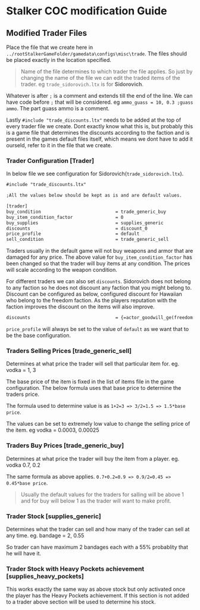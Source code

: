 # Stalker COC modification Guide

## Modified Trader Files

Place the file that we create here in `../rootStalkerGameFolder/gamedata\configs\misc\trade`. The files should be placed exactly in the location  specified.

> Name of the file determines to which trader the file applies. So just by changing the name of the file we can edit the traded items of the trader. eg `trade_sidorovich.ltx` is for **Sidorovich**.

Whatever is after `;` is a comment and extends till the end of the line. We can have code before `;` that will be considered.
eg `ammo_guass = 10, 0.3 ;guass ammo`. The part guass ammo is a comment.

Lastly `#include "trade_discounts.ltx"` needs to be added at the top of every trader file we create.
Dont exactly know what this is, but probably this is a game file that determines the discounts according to the faction and is present in the games default files itself, which means we dont have to add it ourseld, refer to it in the file that we create.

### Trader Configuration [Trader]

In below file we see configuration for Sidorovich(`trade_sidorovich.ltx`).

```ltx
#include "trade_discounts.ltx"

;All the values below should be kept as is and are default values.

[trader]
buy_condition                            = trade_generic_buy
buy_item_condition_factor                = 0
buy_supplies                             = supplies_generic 
discounts                                = discount_0
price_profile                            = default
sell_condition                           = trade_generic_sell
```

Traders usually in the default game will not buy weapons and armor that are damaged for any price. The above value for `buy_item_condition_factor` has been changed so that the trader will buy items at any condition. The prices will scale according to the weapon condition.

For different traders we can also set `discounts`. Sidorovich does not belong to any faction so he does not discount any faction that you might belong to. Discount can be configured as below, configured discount for Hawaiian who belong to the freedom faction. As the players reputation with the faction improves the discount on the items will also improve.

```ltx
discounts                                = {=actor_goodwill_ge(freedom:2000)} discount_10, {=actor_goodwill_ge(freedom:1800)} discount_9, {=actor_goodwill_ge(freedom:1600)} discount_8, {=actor_goodwill_ge(freedom:1400)} discount_7, {=actor_goodwill_ge(freedom:1200)} discount_6, {=actor_goodwill_ge(freedom:1000)} discount_5, {=actor_goodwill_ge(freedom:800)} discount_4, {=actor_goodwill_ge(freedom:600)} discount_3, {=actor_goodwill_ge(freedom:400)} discount_2, {=actor_goodwill_ge(freedom:200)} discount_1, discount_0
```

`price_profile` will always be set to the value of `default` as we want that to be the base configuration.

### Traders Selling Prices [trade_generic_sell]

Determines at what price the trader will sell that particular item for.
eg. vodka = 1, 3

The base price of the item is fixed in the list of items file in the game configuration. The below formula uses that base price to determine the traders price.

The formula used to determine value is as `1+2=3 => 3/2=1.5 => 1.5*base price`.

The values can be set to extremely low value to change the selling price of the item.
eg vodka = 0.0003, 0.00025

### Traders Buy Prices [trade_generic_buy]

Determines at what price the trader will buy the item from a player.
eg. vodka 0.7, 0.2

The same formula as above applies. `0.7+0.2=0.9 => 0.9/2=0.45 => 0.45*base price`.

> Usually the default values for the traders for salling will be above 1 and for buy will below 1 as the trader will want to make profit.

### Trader Stock [supplies_generic]

Determines what the trader can sell and how many of the trader can sell at any time.
eg. bandage = 2, 0.55

So trader can have maximum 2 bandages each with a 55% probablity that he will have it.

### Trader Stock with Heavy Pockets achievement [supplies_heavy_pockets]

This works exactly the same way as above stock but only activated once the player has the Heavy Pockets achievement. If this section is not added to a trader above section will be used to determine his stock.
